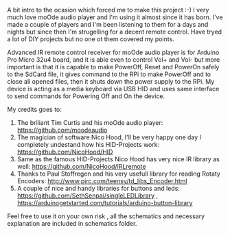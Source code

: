 
A bit intro to the ocasion which forced me to make this project :-) I very much love moOde audio player and I'm using it almost since it has born. I've made a couple of players and I'm been listening to them for a days and nights but since then I'm strugelling for a decent remote control. Have tryed a lot of DIY projects but no one ot them covered my points.

Advanced IR remote control receiver for moOde audio player is for Arduino Pro Micro 32u4 board, and it is able even to control Vol+ and Vol- but more important is that it is capable to make PowerOff, Reset and PowerOn safely to the SdCard file, it gives command to the RPi to make PowerOff and to close all opened files, then it shuts down the power supply to the RPi. My device is acting as a media keyboard via USB HID and uses same interface to send commands for Powering Off and On the device.

My credits goes to:
1. The briliant Tim Curtis and his moOde audio player: https://github.com/moodeaudio
2. The magician of software Nico Hood, I'll be very happy one day I completely undestand how his HID-Projects work: https://github.com/NicoHood/HID
3. Same as the famous HID-Projects Nico Hood has very nice IR library as well: https://github.com/NicoHood/IRLremote
4. Thanks to Paul Stoffregen and his very usefull library for reading Rotaty Encoders: http://www.pjrc.com/teensy/td_libs_Encoder.html  
5. A couple of nice and handy libraries for buttons and leds: https://github.com/SethSenpai/singleLEDLibrary , https://arduinogetstarted.com/tutorials/arduino-button-library

Feel free to use it on your own risk , all the schematics and necessary explanation are included in schematics folder.
